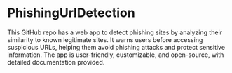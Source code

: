 # PhishingUrlDetection
This GitHub repo has a web app to detect phishing sites by analyzing their similarity to known legitimate sites. It warns users before accessing suspicious URLs, helping them avoid phishing attacks and protect sensitive information. The app is user-friendly, customizable, and open-source, with detailed documentation provided.
